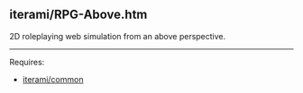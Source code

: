 iterami/RPG-Above.htm
---------------------

2D roleplaying web simulation from an above perspective.

---

Requires:
* [iterami/common](https://github.com/iterami/common)

